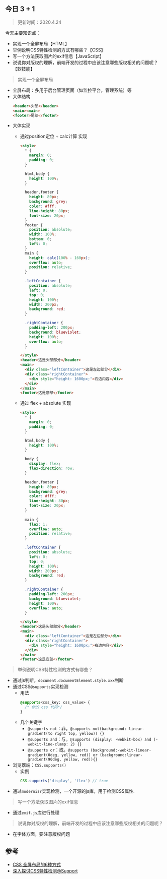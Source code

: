 ## 今日 3 + 1
> 更新时间：2020.4.24

今天主要知识点：
* 实现一个全屏布局【HTML】
* 举例说明CSS特性检测的方式有哪些？【CSS】
* 写一个方法获取图片的exif信息【JavaScript】
* 说说你对版权的理解，前端开发的过程中应该注意哪些版权相关的问题呢？【软技能】

> 实现一个全屏布局
* 全屏布局：多用于后台管理页面（如监控平台，管理系统）等
* 大体结构
  ```html
  <header>头部</header>
  <main><main>
  <footer>尾部</footer>
  ```
* 大体实现
  * 通过position定位 + calc计算 实现
    ```html
    <style>
      * {
        margin: 0;
        padding: 0;
      }

      html,body {
        height: 100%;
      }

      header,footer {
        height: 80px;
        background: grey;
        color: #fff;
        line-height: 80px;
        font-size: 20px;
      }
      footer {
        position: absolute;
        width: 100%;
        bottom: 0;
        left: 0;
      }
      main {
        height: calc(100% - 160px);
        overflow: auto;
        position: relative;
      }

      .leftContainer {
        position: absolute;
        left: 0;
        top: 0;
        height: 100%;
        width: 200px;
        background: red;
      }

      .rightContainer {
        padding-left: 200px;
        background: blueviolet;
        height: 100%;
        overflow: auto;
      }

    </style>
    <header>这是头部部分</header>
    <main>
      <div class="leftContainer">这是左边部分</div>
      <div class="rightContainer">
        <div style="height: 1600px;">右边内容</div>
      </div>
    </main>
    <footer>这是底部</footer>
    ```

  * 通过 flex + absolute 实现
    ```html
    <style>
      * {
        margin: 0;
        padding: 0;
      }

      html,body {
        height: 100%;
      }

      body {
        display: flex;
        flex-direction: row;
      }

      header,footer {
        height: 80px;
        background: grey;
        color: #fff;
        line-height: 80px;
        font-size: 20px;
      }
      
      main {
        flex: 1;
        overflow: auto;
        position: relative;
      }

      .leftContainer {
        position: absolute;
        left: 0;
        top: 0;
        height: 100%;
        width: 200px;
        background: red;
      }

      .rightContainer {
        padding-left: 200px;
        background: blueviolet;
        height: 100%;
        overflow: auto;
      }

    </style>
    <header>这是头部部分</header>
    <main>
      <div class="leftContainer">这是左边部分</div>
      <div class="rightContainer">
        <div style="height: 1600px;">右边内容</div>
      </div>
    </main>
    <footer>这是底部</footer>
    ```
> 举例说明CSS特性检测的方式有哪些？
* 通过js判断。`document.documentElement.style.xxx`判断
* 通过CSS`@supports`实现检测
  * 用法
    ```css
    @supports<css_key: css_value> {
      /* 你的 css 代码*/
    }
    ```
  * 几个关键字
    * `@supports not`：非。`@supports not(background: linear-gradient(to right top, yellow)) {}`
    * `@supports and`：与。`@supports (display: -webkit-box) and (-webkit-line-clamp: 2) {}`
    * `@supports or`：或。`@supports (background:-webkit-linear-gradient(0deg, yellow, red)) or (background:linear-gradient(90deg, yellow, red)){}`
* 浏览器端：`CSS.supports()`
  * 实例
    ```js
    CSS.supports('display', 'flex') // true
    ``` 
* 通过`modernizr`实现检测，一个开源的js库，用于检测CSS属性.

> 写一个方法获取图片的exif信息
* 通过`exif.js`库进行处理

> 说说你对版权的理解，前端开发的过程中应该注意哪些版权相关的问题呢？
* 在字体方面，要注意版权问题

## 参考
* [CSS 全屏布局的6种方式](https://www.cnblogs.com/xiaohuochai/p/5458068.html)
* [深入探讨CSS特性检测@Support](https://www.cnblogs.com/coco1s/p/6478389.html)